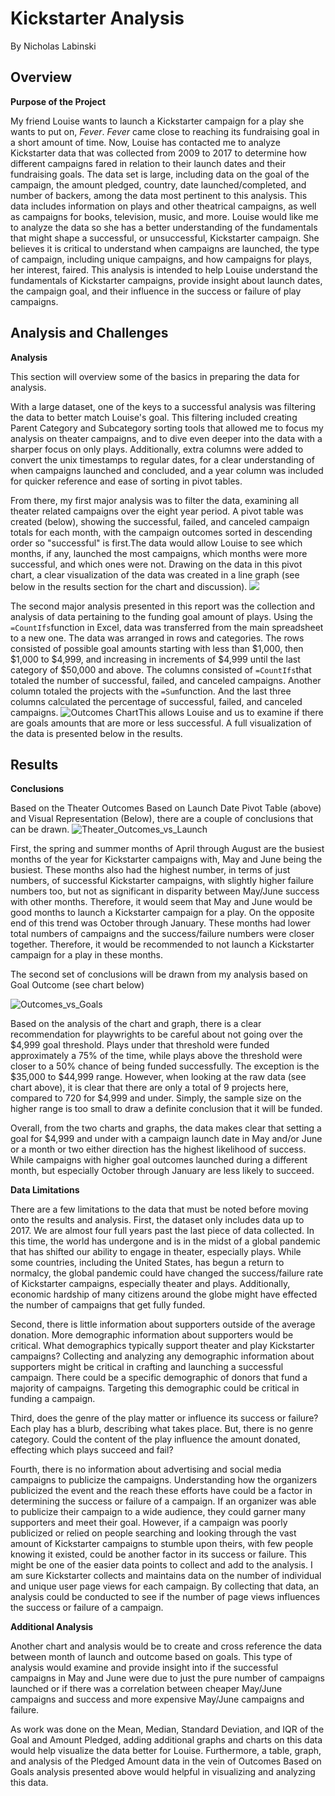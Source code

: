 # Kickstarter Analysis

By Nicholas Labinski

## Overview

**Purpose of the Project**

My friend Louise wants to launch a Kickstarter campaign for a play she wants to put on, *Fever*. *Fever* came close to reaching its fundraising goal in a short amount of time. Now, Louise has contacted me to analyze Kickstarter data that was collected from 2009 to 2017 to determine how different campaigns fared in relation to their launch dates and their fundraising goals. The data set is large, including data on the goal of the campaign, the amount pledged, country, date launched/completed, and number of backers, among the data most pertinent to this analysis. This data includes information on plays and other theatrical campaigns, as well as campaigns for books, television, music, and more. Louise would like me to analyze the data so she has a better understanding of the fundamentals that might shape a successful, or unsuccessful, Kickstarter campaign. She believes it is critical to understand when campaigns are launched, the type of campaign, including unique campaigns, and how campaigns for plays, her interest, faired. This analysis is intended to help Louise understand the fundamentals of Kickstarter campaigns, provide insight about launch dates, the campaign goal, and their influence in the success or failure of play campaigns.



## Analysis and Challenges

**Analysis**

This section will overview some of the basics in preparing the data for analysis. 

With a large dataset, one of the keys to a successful analysis was filtering the data to better match Louise's goal. This filtering included creating Parent Category and Subcategory sorting tools that allowed me to focus my analysis on theater campaigns, and to dive even deeper into the data with a sharper focus on only plays. Additionally, extra columns were added to convert the unix timestamps to regular dates, for a clear understanding of when campaigns launched and concluded, and a year column was included for quicker reference and ease of sorting in pivot tables.

From there, my first major analysis was to filter the data, examining all theater related campaigns over the eight year period. A pivot table was created (below), showing the successful, failed, and canceled campaign totals for each month, with the campaign outcomes sorted in descending order so "successful" is first.The data would allow Louise to see which months, if any, launched the most campaigns, which months were more successful, and which ones were not. Drawing on the data in this pivot chart, a clear visualization of the data was created in a line graph (see below in the results section for the chart and discussion). <img src="https://github.com/labinskin/Kickstart-Analysis-to-Find-Trends/blob/main/Pivot%20Table.png" /> 

The second major analysis presented in this report was the collection and analysis of data pertaining to the funding goal amount of plays. Using the `=CountIfs`function in Excel, data was transferred from the main spreadsheet to a new one. The data was arranged in rows and categories. The rows consisted of possible goal amounts starting with less than $1,000, then $1,000 to $4,999, and increasing in increments of $4,999 until the last category of $50,000 and above. The columns consisted of `=CountIfs`that totaled the number of successful, failed, and canceled campaigns. Another column totaled the projects with the `=Sum`function. And the last three columns calculated the percentage of successful, failed, and canceled campaigns. ![Outcomes Chart](https://github.com/labinskin/Kickstart-Analysis-to-Find-Trends/blob/main/Outcomes%20Chart.png)This allows Louise and us to examine if there are goals amounts that are more or less successful. A full visualization of the data is presented below in the results.

## Results

**Conclusions**

Based on the Theater Outcomes Based on Launch Date Pivot Table (above) and Visual Representation (Below), there are a couple of conclusions that can be drawn. ![Theater_Outcomes_vs_Launch](https://github.com/labinskin/Kickstart-Analysis-to-Find-Trends/blob/e5f9525bf089a129c80724338c701683b676a517/Resources/Theater_Outcomes_vs_Launch.png)



First, the spring and summer months of April through August are the busiest months of the year for Kickstarter campaigns with, May and June being the busiest. These months also had the highest number, in terms of just numbers, of successful Kickstarter campaigns, with slightly higher failure numbers too, but not as significant in disparity between May/June success with other months. Therefore, it would seem that May and June would be good months to launch a Kickstarter campaign for a play. On the opposite end of this trend was October through January. These months had lower total numbers of campaigns and the success/failure numbers were closer together. Therefore, it would be recommended to not launch a Kickstarter campaign for a play in these months.

The second set of conclusions will be drawn from my analysis based on Goal Outcome (see chart below)

![Outcomes_vs_Goals](https://github.com/labinskin/Kickstart-Analysis-to-Find-Trends/blob/e5f9525bf089a129c80724338c701683b676a517/Resources/Outcomes_vs_Goals.png)

Based on the analysis of the chart and graph, there is a clear recommendation for playwrights to be careful about not going over the $4,999 goal threshold. Plays under that threshold were funded approximately a 75% of the time, while plays above the threshold were closer to a 50% chance of being funded successfully. The exception is the $35,000 to $44,999 range. However, when looking at the raw data (see chart above), it is clear that there are only a total of 9 projects here, compared to 720 for $4,999 and under. Simply, the sample size on the higher range is too small to draw a definite conclusion that it will be funded.

Overall, from the two charts and graphs, the data makes clear that setting a goal for $4,999 and under with a campaign launch date in May and/or June or a month or two either direction has the highest likelihood of success. While campaigns with higher goal outcomes launched during a different month, but especially October through January are less likely to succeed.

**Data Limitations**

There are a few limitations to the data that must be noted before moving onto the results and analysis. First, the dataset only includes data up to 2017. We are almost four full years past the last piece of data collected. In this time, the world has undergone and is in the midst of a global pandemic that has shifted our ability to engage in theater, especially plays. While some countries, including the United States, has begun a return to normalcy, the global pandemic could have changed the success/failure rate of Kickstarter campaigns, especially theater and plays. Additionally, economic hardship of many citizens around the globe might have effected the number of campaigns that get fully funded.

Second, there is little information about supporters outside of the average donation. More demographic information about supporters would be critical. What demographics typically support theater and play Kickstarter campaigns? Collecting and analyzing any demographic information about supporters might be critical in crafting and launching a successful campaign. There could be a specific demographic of donors that fund a majority of campaigns. Targeting this demographic could be critical in funding a campaign.

Third, does the genre of the play matter or influence its success or failure? Each play has a blurb, describing what takes place. But, there is no genre category. Could the content of the play influence the amount donated, effecting which plays succeed and fail?

Fourth, there is no information about advertising and social media campaigns to publicize the campaigns. Understanding how the organizers publicized the event and the reach these efforts have could be a factor in determining the success or failure of a campaign. If an organizer was able to publicize their campaign to a wide audience, they could garner many supporters and meet their goal. However, if a campaign was poorly publicized or relied on people searching and looking through the vast amount of Kickstarter campaigns to stumble upon theirs, with few people knowing it existed, could be another factor in its success or failure. This might be one of the easier data points to collect and add to the analysis. I am sure Kickstarter collects and maintains data on the number of individual and unique user page views for each campaign. By collecting that data, an analysis could be conducted to see if the number of page views influences the success or failure of a campaign.

**Additional Analysis**

Another chart and analysis would be to create and cross reference the data between month of launch and outcome based on goals. This type of analysis would examine and provide insight into if the successful campaigns in May and June were due to just the pure number of campaigns launched or if there was a correlation between cheaper May/June campaigns and success and more expensive May/June campaigns and failure.

As work was done on the Mean, Median, Standard Deviation, and IQR of the Goal and Amount Pledged, adding additional graphs and charts on this data would help visualize the data better for Louise. Furthermore, a table, graph, and analysis of the Pledged Amount data in the vein of Outcomes Based on Goals analysis presented above would helpful in visualizing and analyzing this data.
